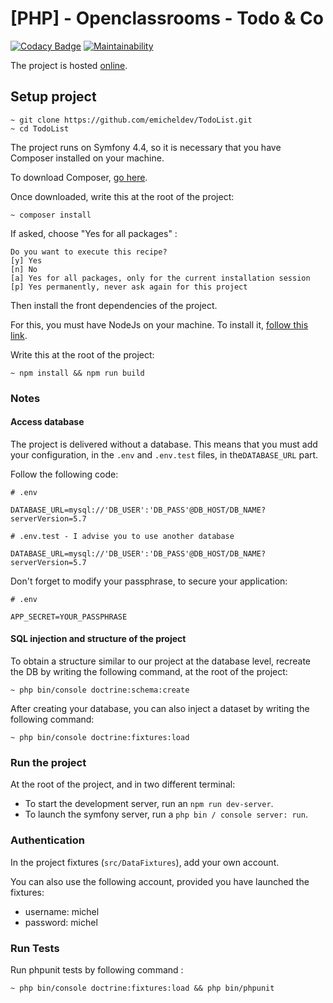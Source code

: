 # [PHP] - Openclassrooms - Todo & Co

[![Codacy Badge](https://app.codacy.com/project/badge/Grade/7b14ff1fae3a44e699fa09cbe91d8ac2)](https://www.codacy.com/manual/emicheldev/TodoList?utm_source=github.com&amp;utm_medium=referral&amp;utm_content=emicheldev/TodoList&amp;utm_campaign=Badge_Grade)
[![Maintainability](https://api.codeclimate.com/v1/badges/ea11630edd84fb5ee5f9/maintainability)](https://codeclimate.com/github/emicheldev/TodoList/maintainability)

The project is hosted [online](https://emichel.dev/).

## Setup project

```text
~ git clone https://github.com/emicheldev/TodoList.git
~ cd TodoList
```

The project runs on Symfony 4.4, so it is necessary that you have Composer installed on your machine.

To download Composer, [go here](https://getcomposer.org/download/).

Once downloaded, write this at the root of the project:

```text
~ composer install
```

If asked, choose "Yes for all packages" :

```text
Do you want to execute this recipe?
[y] Yes
[n] No
[a] Yes for all packages, only for the current installation session
[p] Yes permanently, never ask again for this project
```

Then install the front dependencies of the project.

For this, you must have NodeJs on your machine. To install it, [follow this link](https://nodejs.org/en/download/).

Write this at the root of the project:

```text
~ npm install && npm run build
```

### Notes

#### Access database

The project is delivered without a database. This means that you must add your configuration, in the `.env` and `.env.test` files, in the`DATABASE_URL` part.

Follow the following code:

```text
# .env

DATABASE_URL=mysql://'DB_USER':'DB_PASS'@DB_HOST/DB_NAME?serverVersion=5.7
```

```text
# .env.test - I advise you to use another database

DATABASE_URL=mysql://'DB_USER':'DB_PASS'@DB_HOST/DB_NAME?serverVersion=5.7
```

Don't forget to modify your passphrase, to secure your application:

```text
# .env

APP_SECRET=YOUR_PASSPHRASE
```

#### SQL injection and structure of the project

To obtain a structure similar to our project at the database level, recreate the DB by writing the following command, at the root of the project:

```text
~ php bin/console doctrine:schema:create
```

After creating your database, you can also inject a dataset by writing the following command:

```text
~ php bin/console doctrine:fixtures:load
```

### Run the project

At the root of the project, and in two different terminal:

-   To start the development server, run an `npm run dev-server`.
-   To launch the symfony server, run a `php bin / console server: run`.

### Authentication

In the project fixtures (`src/DataFixtures`), add your own account.

You can also use the following account, provided you have launched the fixtures:

-   username: michel
-   password: michel


### Run Tests

Run phpunit tests by following command :

```
~ php bin/console doctrine:fixtures:load && php bin/phpunit
```
